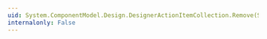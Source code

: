 ```yaml
---
uid: System.ComponentModel.Design.DesignerActionItemCollection.Remove(System.ComponentModel.Design.DesignerActionItem)
internalonly: False
---
```

